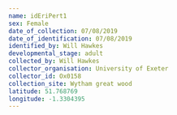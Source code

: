 ```yaml
---
name: idEriPert1
sex: Female
date_of_collection: 07/08/2019
date_of_identification: 07/08/2019
identified_by: Will Hawkes
developmental_stage: adult
collected_by: Will Hawkes
collector_organisation: University of Exeter
collector_id: Ox0158
collection_site: Wytham great wood
latitude: 51.768769
longitude: -1.3304395
---
```

